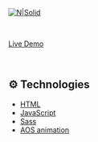 [![N|Solid](https://thumbs.dreamstime.com/z/portfolio-text-written-over-colorful-background-portfolio-colorful-texture-blocks-118777067.jpg)](https://akhmed0606.github.io/web_portfolio/)

<br>

[Live Demo](https://akhmed0606.github.io/web_portfolio/)

<br>

## ⚙ Technologies

- [HTML](https://developer.mozilla.org/en-US/docs/Web/HTML)
- [JavaScript](https://developer.mozilla.org/en-US/docs/Web/JavaScript)
- [Sass](https://sass-lang.com/)
- [AOS animation](https://michalsnik.github.io/aos/)
